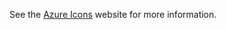 See the [Azure Icons](https://learn.microsoft.com/en-us/azure/architecture/icons/) website for more information.